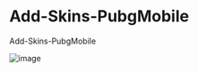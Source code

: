 # Add-Skins-PubgMobile
Add-Skins-PubgMobile


![image](https://user-images.githubusercontent.com/74623428/221826338-5dc7af5c-065e-413e-bef8-280710bfc9ca.png)
